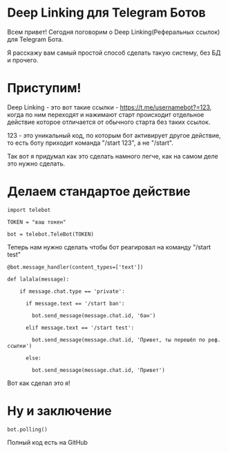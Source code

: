 # Deep Linking для Telegram Ботов

Всем привет! Сегодня поговорим о Deep Linking(Реферальных ссылок) для Telegram Бота.

Я расскажу вам самый простой способ сделать такую систему, без БД и прочего.

# Приступим!

Deep Linking - это вот такие ссылки - https://t.me/usernamebot?=123, когда по ним переходят и нажимают старт происходит отдельное действие которое отличается от обычного старта без таких ссылок.

123 - это уникальный код, по которым бот активирует другое действие, то есть боту приходит команда "/start 123", а не "/start".

Так вот я придумал как это сделать намного легче, как на самом деле это нужно сделать.

# Делаем стандартое действие

    import telebot

    TOKEN = "ваш токен"

    bot = telebot.TeleBot(TOKEN)

Теперь нам нужно сделать чтобы бот реагировал на команду "/start test"

    @bot.message_handler(content_types=['text'])

    def lalala(message):

        if message.chat.type == 'private':

          if message.text == '/start ban':

            bot.send_message(message.chat.id, 'бан')

          elif message.text == '/start test':

            bot.send_message(message.chat.id, 'Привет, ты перешёл по реф. ссылки')

          else:

            bot.send_message(message.chat.id, 'Привет')

            

Вот как сделал это я!

# Ну и заключение

    bot.polling()

Полный код есть на GitHub
